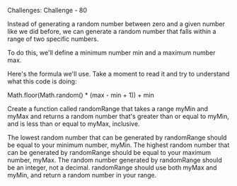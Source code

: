 Challenges: Challenge - 80

Instead of generating a random number between zero and a given number like we did before, we can generate a random number that falls within a range of two specific numbers.

To do this, we'll define a minimum number min and a maximum number max.

Here's the formula we'll use. Take a moment to read it and try to understand what this code is doing:

Math.floor(Math.random() * (max - min + 1)) + min


Create a function called randomRange that takes a range myMin and myMax and returns a random number that's greater than or equal to myMin, and is less than or equal to myMax, inclusive.

The lowest random number that can be generated by randomRange should be equal to your minimum number, myMin.
The highest random number that can be generated by randomRange should be equal to your maximum number, myMax.
The random number generated by randomRange should be an integer, not a decimal.
randomRange should use both myMax and myMin, and return a random number in your range.